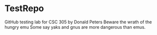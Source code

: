 # TestRepo
GitHub testing lab for CSC 305 by Donald Peters
Beware the wrath of the hungry emu
Some say yaks and gnus are more dangerous than emus.
